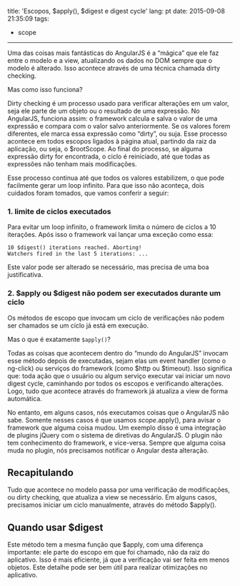 title: 'Escopos, $apply(), $digest e digest cycle'
lang: pt
date: 2015-09-08 21:35:09
tags:
- scope
---

Uma das coisas mais fantásticas do AngularJS é a “mágica” que ele faz entre o modelo e a view, atualizando os dados no
DOM sempre que o modelo é alterado. Isso acontece através de uma técnica chamada dirty checking.

Mas como isso funciona?

Dirty checking é um processo usado para verificar alterações em um valor, seja ele parte de um objeto ou o resultado
de uma expressão. No AngularJS, funciona assim: o framework calcula e salva o valor de uma expressão e compara com o
valor salvo anteriormente. Se os valores forem diferentes, ele marca essa expressão como “dirty”, ou suja.
Esse processo acontece em todos escopos ligados à página atual, partindo da raiz da aplicação, ou seja, o $rootScope.
Ao final do processo, se alguma expressão dirty for encontrada, o ciclo é reiniciado, até que todas as expressões não
tenham mais modificações.

Esse processo continua até que todos os valores estabilizem, o que pode facilmente gerar um loop infinito. Para que
isso não aconteça, dois cuidados foram tomados, que vamos conferir a seguir:

### 1. limite de ciclos executados

Para evitar um loop infinito, o framework limita o número de ciclos a 10 iterações. Após isso o framework vai
lançar uma exceção como essa:

```
10 $digest() iterations reached. Aborting!
Watchers fired in the last 5 iterations: ...
```

Este valor pode ser alterado se necessário, mas precisa de uma boa justificativa.

### 2. $apply ou $digest não podem ser executados durante um ciclo

Os métodos de escopo que invocam um ciclo de verificações não podem ser chamados se um ciclo já está em execução.

Mas o que é exatamente `$apply()`?

Todas as coisas que acontecem dentro do “mundo do AngularJS” invocam esse método depois de executadas, sejam elas um
event handler (como o ng-click) ou serviços do framework (como $http ou $timeout). Isso significa que: toda ação que
o usuário ou algum serviço executar vai iniciar um novo digest cycle, caminhando por todos os escopos e verificando
alterações. Logo, tudo que acontece através do framework já atualiza a view de forma automática.

No entanto, em alguns casos, nós executamos coisas que o AngularJS não sabe. Somente nesses casos é que usamos
$scope.$apply(), para avisar o framework que alguma coisa mudou. Um exemplo disso é uma integração de plugins jQuery
com o sistema de diretivas do AngularJS. O plugin não tem conhecimento do framework, e vice-versa. Sempre que
alguma coisa muda no plugin, nós precisamos notificar o Angular desta alteração.

## Recapitulando

Tudo que acontece no modelo passa por uma verificação de modificações, ou dirty checking, que atualiza a view se
necessário. Em alguns casos, precisamos iniciar um ciclo manualmente, através do método $apply().

## Quando usar $digest

Este método tem a mesma função que $apply, com uma diferença importante: ele parte do escopo em que foi chamado,
não da raiz do aplicativo. Isso é mais eficiente, já que a verificação vai ser feita em menos objetos.
Este detalhe pode ser bem útil para realizar otimizações no aplicativo.
